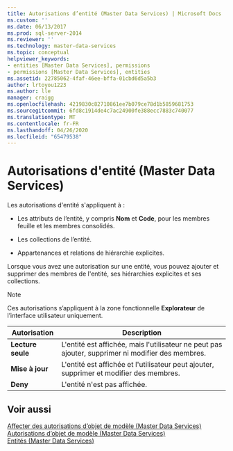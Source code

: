 ```yaml
---
title: Autorisations d’entité (Master Data Services) | Microsoft Docs
ms.custom: ''
ms.date: 06/13/2017
ms.prod: sql-server-2014
ms.reviewer: ''
ms.technology: master-data-services
ms.topic: conceptual
helpviewer_keywords:
- entities [Master Data Services], permissions
- permissions [Master Data Services], entities
ms.assetid: 22785062-4faf-46ee-bffa-01cbd6d5a5b3
author: lrtoyou1223
ms.author: lle
manager: craigg
ms.openlocfilehash: 4219830c82710861ee7b079ce78d1b5859681753
ms.sourcegitcommit: 6fd8c1914de4c7ac24900fe388ecc7883c740077
ms.translationtype: MT
ms.contentlocale: fr-FR
ms.lasthandoff: 04/26/2020
ms.locfileid: "65479538"
---
```

# <a name="entity-permissions-master-data-services"></a>Autorisations d'entité (Master Data Services)
  Les autorisations d'entité s'appliquent à :  
  
-   Les attributs de l’entité, y compris **Nom** et **Code**, pour les membres feuille et les membres consolidés.  
  
-   Les collections de l’entité.  
  
-   Appartenances et relations de hiérarchie explicites.  
  
 Lorsque vous avez une autorisation sur une entité, vous pouvez ajouter et supprimer des membres de l'entité, ses hiérarchies explicites et ses collections.  
  
> [!NOTE]  
>  Ces autorisations s’appliquent à la zone fonctionnelle **Explorateur** de l’interface utilisateur uniquement.  
  
|Autorisation|Description|  
|----------------|-----------------|  
|**Lecture seule**|L'entité est affichée, mais l'utilisateur ne peut pas ajouter, supprimer ni modifier des membres.|  
|**Mise à jour**|L'entité est affichée et l'utilisateur peut ajouter, supprimer et modifier des membres.|  
|**Deny**|L'entité n'est pas affichée.|  
  
## <a name="see-also"></a>Voir aussi  
 [Affecter des autorisations d’objet de modèle &#40;Master Data Services&#41;](assign-model-object-permissions-master-data-services.md)   
 [Autorisations d’objet de modèle &#40;Master Data Services&#41;](../../2014/master-data-services/model-object-permissions-master-data-services.md)   
 [Entités &#40;Master Data Services&#41;](../../2014/master-data-services/entities-master-data-services.md)  
  
  
